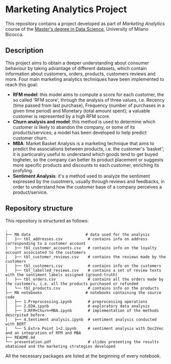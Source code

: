 # Marketing Analytics Project

This repository contains a project developed as part of *Marketing Analytics* course of the [Master's degree in Data Science](https://www.unimib.it/graduate/data-science),
University of Milano Bicocca.

## Description

This project aims to obtain a deeper understanding about consumer behaviour by taking advantage of different datasets, which contain information about customers, orders, products,
 customers reviews and more.
Four main marketing analytics techniques have been implemented to reach this goal:
* **RFM model**: this model aims to compute a score for each customer, the so called 'RFM score', through the analysis of three values, i.e. Recency (time passed from last purchase),
   Frequency (number of purchases in a given time period) and Monetary (total amount spent); a valuable customer is represented by a high RFM score.
* **Churn analysis and model**: this method is used to determine which customer is likely to abandon the company, or some of its products/services; a model has been developed to
  help predict customer churn.
* **MBA**: Market Basket Analysis is a marketing technique that aims to predict the associations between products, i.e. the customer's 'basket'; it is particuralry useful to understand
  which goods tend to get buyed togheter, so the company can better its product placement or suggests more specific products and discounts to each customer, enriching its profyling.
* **Sentiment Analysis**: it's a method used to analyze the sentiment expressed by the cusotmers, usually through reviews and feedbacks, in order to understand how the customer base
 of a company perceives a product/service.

## Repository structure

This repository is structured as follows:

```
.
├── MA data                        # data used for the analysis
│   ├── tbl_addresses.csv           # contains info on address corresponding to a customer account
│   ├── tbl_customer_accounts.csv   # contains info on the loyalty account associated to the customers
│   ├── tbl_customer_reviews.csv    # contains the reviews made by the customers
│   ├── tbl_customers.csv           # contains info on the customers
│   ├── tbl_labelled_reviews.csv    # contains a set of review texts with the sentiment labels assigned (ground-truth)
│   ├── tbl_orders.csv              # contains all the orders made by the customers, i.e. all the products purchased or refunded
│   └── tbl_products.csv            # contains info on the products
├── MA notebooks                   # notebooks containing the source code
│   ├── 1.Preprocessing.ipynb       # preprocessing operations
│   ├── 2.EDA.ipynb                 # exploratory data analysis
│   ├── 3.RFM+Churn+MBA.ipynb       # implementation of the methods descrpited before
│   ├── 4.Sentiment analysis.ipynb  # sentiment analysis conducted with BERT
│   └── 5.Extra Point 1+2.ipynb     # sentiment analysis with Doc2Vec and an integration of RFM and MBA
├── README.md
└── presentation.pdf                # slides presenting the results obatained and the marketing strategies developed
```

All the necessary packages are listed at the beginning of every notebook. 


